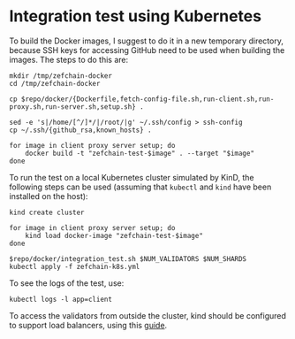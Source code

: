 # Integration test using Kubernetes

To build the Docker images, I suggest to do it in a new temporary directory, because SSH keys for
accessing GitHub need to be used when building the images. The steps to do this are:

```
mkdir /tmp/zefchain-docker
cd /tmp/zefchain-docker

cp $repo/docker/{Dockerfile,fetch-config-file.sh,run-client.sh,run-proxy.sh,run-server.sh,setup.sh} .

sed -e 's|/home/[^/]*/|/root/|g' ~/.ssh/config > ssh-config
cp ~/.ssh/{github_rsa,known_hosts} .

for image in client proxy server setup; do
    docker build -t "zefchain-test-$image" . --target "$image"
done
```

To run the test on a local Kubernetes cluster simulated by KinD, the following steps can be used
(assuming that `kubectl` and `kind` have been installed on the host):

```
kind create cluster

for image in client proxy server setup; do
    kind load docker-image "zefchain-test-$image"
done

$repo/docker/integration_test.sh $NUM_VALIDATORS $NUM_SHARDS
kubectl apply -f zefchain-k8s.yml
```

To see the logs of the test, use:

```
kubectl logs -l app=client
```

To access the validators from outside the cluster, kind should be configured to support load
balancers, using this [guide](https://kind.sigs.k8s.io/docs/user/loadbalancer/).
